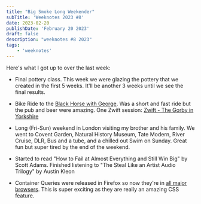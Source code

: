 ```yaml
---
title: "Big Smoke Long Weekender"
subTitle: 'Weeknotes 2023 #8'
date: 2023-02-20
publishDate: 'February 20 2023'
draft: false
description: "weeknotes #8 2023"
tags:
	- 'weeknotes'
---
```


Here's what I got up to over the last week:

- Final pottery class. This week we were glazing the pottery that we created in the first 5 weeks. It'll be another 3 weeks until we see the final results.

- Bike Ride to the [Black Horse with George](https://www.strava.com/activities/8562275938). Was a short and fast ride but the pub and beer were amazing. One Zwift session: [Zwift - The Gorby in Yorkshire](https://www.strava.com/activities/8553965548)

- Long (Fri-Sun) weekend in London visiting my brother and his family. We went to Covent Garden, Natural History Museum, Tate Modern, River Cruise, DLR, Bus and a tube, and a chilled out Swim on Sunday. Great fun but super tired by the end of the weekend.

- Started to read "How to Fail at Almost Everything and Still Win Big" by Scott Adams. Finished listening to "The Steal Like an Artist Audio Trilogy" by Austin Kleon

- Container Queries were released in Firefox so now they're in [all major browsers](https://web.dev/cq-stable/). This is super exciting as they are really an amazing CSS feature.


